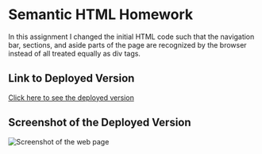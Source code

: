 # Semantic HTML Homework

In this assignment I changed the initial HTML code such that the navigation bar, sections, and aside parts of the page are recognized by the browser instead of all treated equally as div tags.

## Link to Deployed Version
[Click here to see the deployed version](https://garytalmes.github.io/semantic-html)

## Screenshot of the Deployed Version
![Screenshot of the web page](./assets/images/screenshot.png)